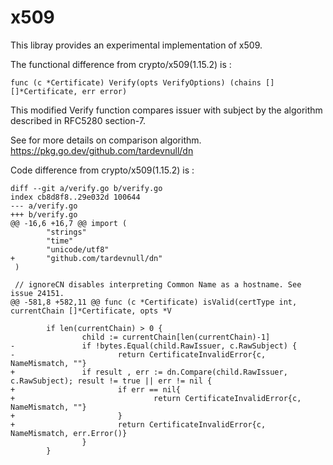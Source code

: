# x509

This libray provides an experimental implementation of x509.

The functional difference from crypto/x509(1.15.2) is :
```
func (c *Certificate) Verify(opts VerifyOptions) (chains [][]*Certificate, err error)
```
This modified Verify function compares issuer with subject by the algorithm described in RFC5280 section-7.

See for more details on comparison algorithm.
https://pkg.go.dev/github.com/tardevnull/dn


Code difference from crypto/x509(1.15.2) is :

```
diff --git a/verify.go b/verify.go
index cb8d8f8..29e032d 100644
--- a/verify.go
+++ b/verify.go
@@ -16,6 +16,7 @@ import (
        "strings"
        "time"
        "unicode/utf8"
+       "github.com/tardevnull/dn"
 )

 // ignoreCN disables interpreting Common Name as a hostname. See issue 24151.
@@ -581,8 +582,11 @@ func (c *Certificate) isValid(certType int, currentChain []*Certificate, opts *V

        if len(currentChain) > 0 {
                child := currentChain[len(currentChain)-1]
-               if !bytes.Equal(child.RawIssuer, c.RawSubject) {
-                       return CertificateInvalidError{c, NameMismatch, ""}
+               if result , err := dn.Compare(child.RawIssuer, c.RawSubject); result != true || err != nil {
+                       if err == nil{
+                               return CertificateInvalidError{c, NameMismatch, ""}
+                       }
+                       return CertificateInvalidError{c, NameMismatch, err.Error()}
                }
        }
 ```
